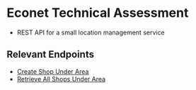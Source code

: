 # Econet Technical Assessment

- REST API for  a small location management service

## Relevant Endpoints
- [Create Shop Under Area](http://127.0.0.1:8000/api/1.0/areas/<area_id>/shops)
- [Retrieve All Shops Under Area](http://127.0.0.1:8000/api/1.0/areas/<area_id>/shops)